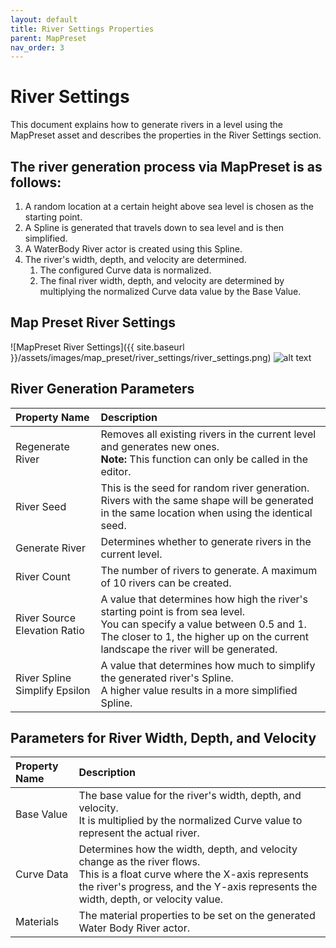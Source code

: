 ```yaml
---
layout: default
title: River Settings Properties
parent: MapPreset
nav_order: 3
---
```


# River Settings

This document explains how to generate rivers in a level using the MapPreset asset and describes the properties in the River Settings section.

## The river generation process via MapPreset is as follows:
1. A random location at a certain height above sea level is chosen as the starting point.
2. A Spline is generated that travels down to sea level and is then simplified.
3. A WaterBody River actor is created using this Spline.
4. The river's width, depth, and velocity are determined.
   1. The configured Curve data is normalized.
   2. The final river width, depth, and velocity are determined by multiplying the normalized Curve data value by the Base Value.

## Map Preset River Settings
![MapPreset River Settings]({{ site.baseurl }}/assets/images/map_preset/river_settings/river_settings.png)
![alt text](image.png)

## River Generation Parameters

| Property Name                 | Description                                                                                                                                                                                                       |
| :---------------------------- | :---------------------------------------------------------------------------------------------------------------------------------------------------------------------------------------------------------------- |
| Regenerate River              | Removes all existing rivers in the current level and generates new ones.<br>**Note:** This function can only be called in the editor.                                                                             |
| River Seed                    | This is the seed for random river generation. Rivers with the same shape will be generated in the same location when using the identical seed.                                                                    |
| Generate River                | Determines whether to generate rivers in the current level.                                                                                                                                                       |
| River Count                   | The number of rivers to generate. A maximum of 10 rivers can be created.                                                                                                                                          |
| River Source Elevation Ratio  | A value that determines how high the river's starting point is from sea level.<br>You can specify a value between 0.5 and 1. The closer to 1, the higher up on the current landscape the river will be generated. |
| River Spline Simplify Epsilon | A value that determines how much to simplify the generated river's Spline.<br>A higher value results in a more simplified Spline.                                                                                 |

## Parameters for River Width, Depth, and Velocity

| Property Name | Description                                                                                                                                                                                                        |
| :------------ | :----------------------------------------------------------------------------------------------------------------------------------------------------------------------------------------------------------------- |
| Base Value    | The base value for the river's width, depth, and velocity.<br>It is multiplied by the normalized Curve value to represent the actual river.                                                                        |
| Curve Data    | Determines how the width, depth, and velocity change as the river flows.<br>This is a float curve where the X-axis represents the river's progress, and the Y-axis represents the width, depth, or velocity value. |
| Materials     | The material properties to be set on the generated Water Body River actor.                                                                                                                                         |